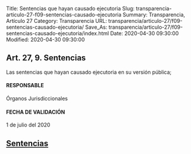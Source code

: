 Title: Sentencias que hayan causado ejecutoria
Slug: transparencia-articulo-27-f09-sentencias-causado-ejecutoria
Summary: Transparencia, Artículo 27
Category: Transparencia
URL: transparencia/articulo-27/f09-sentencias-causado-ejecutoria/
Save_As: transparencia/articulo-27/f09-sentencias-causado-ejecutoria/index.html
Date: 2020-04-30 09:30:00
Modified: 2020-04-30 09:30:00


## Art. 27, 9. Sentencias

Las sentencias que hayan causado ejecutoria en su versión pública;

#### RESPONSABLE

Órganos Jurisdiccionales 

#### FECHA DE VALIDACIÓN

1 de julio del 2020

## [Sentencias](https://www.pjecz.gob.mx/consultas/sentencias/)


